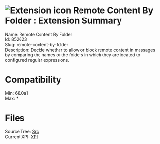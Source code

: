 # ![Extension icon](https://addons.thunderbird.net/user-media/addon_icons/852/852623-64.png?modified=c4f70f4a) Remote Content By Folder : Extension Summary

Name: Remote Content By Folder  
Id: 852623  
Slug: remote-content-by-folder  
Description: Decide whether to allow or block remote content in messages by comparing the names of the folders in which they are located to configured regular expressions.
  

# Compatibility
Min: 68.0a1  
Max: *  

# Files

Source Tree: [Src](C:/Dev/Thunderbird/ThunderKdB/xall/x68/852623-remote-content-by-folder/src)  
Current XPI: [XPI](C:/Dev/Thunderbird/ThunderKdB/xall/x68/852623-remote-content-by-folder/xpi)  



